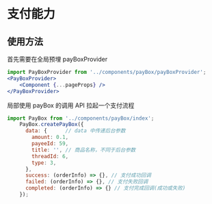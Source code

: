 # 支付能力

## 使用方法
首先需要在全局预埋 payBoxProvider
```jsx
import PayBoxProvider from '../components/payBox/payBoxProvider';
<PayBoxProvider>
    <Component {...pageProps} />
</PayBoxProvider>
```

局部使用 payBox 的调用 API 拉起一个支付流程
```js
import PayBox from '../components/payBox/index';
    PayBox.createPayBox({
      data: {      // data 中传递后台参数
        amount: 0.1,
        payeeId: 59,
        title: '', // 商品名称，不同于后台参数
        threadId: 6,
        type: 3,
      },
      success: (orderInfo) => {}, // 支付成功回调
      failed: (orderInfo) => {}, // 支付失败回调
      completed: (orderInfo) => {} // 支付完成回调(成功或失败)
    });
```